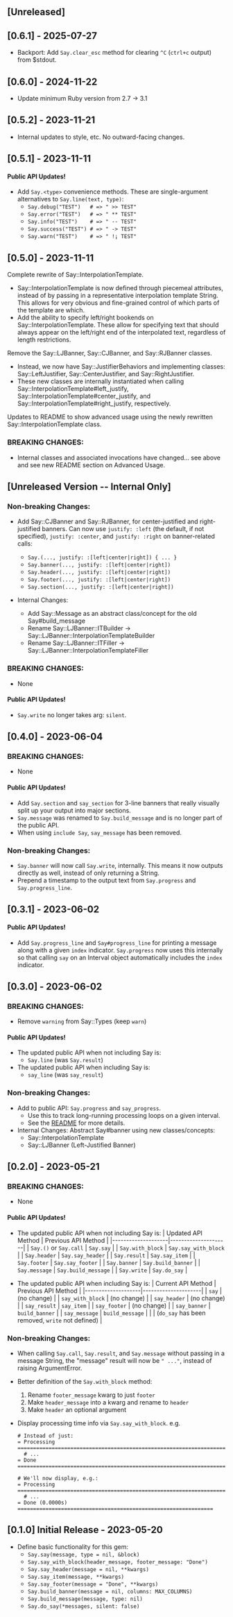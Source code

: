 ## [Unreleased]

## [0.6.1] - 2025-07-27

- Backport: Add `Say.clear_esc` method for clearing `^C` (`ctrl+c` output) from $stdout.

## [0.6.0] - 2024-11-22

- Update minimum Ruby version from 2.7 -> 3.1

## [0.5.2] - 2023-11-21

- Internal updates to style, etc. No outward-facing changes.

## [0.5.1] - 2023-11-11

#### Public API Updates!

- Add `Say.<type>` convenience methods. These are single-argument alternatives to `Say.line(text, type)`:
  - `Say.debug("TEST")   # => " >> TEST"`
  - `Say.error("TEST")   # => " ** TEST"`
  - `Say.info("TEST")    # => " -- TEST"`
  - `Say.success("TEST") # => " -> TEST"`
  - `Say.warn("TEST")    # => " !¡ TEST"`

## [0.5.0] - 2023-11-11

Complete rewrite of Say::InterpolationTemplate.

- Say::InterpolationTemplate is now defined through piecemeal attributes, instead of by passing in a representative interpolation template String. This allows for very obvious and fine-grained control of which parts of the template are which.
- Add the ability to specify left/right bookends on Say::InterpolationTemplate. These allow for specifying text that should always appear on the left/right end of the interpolated text, regardless of length restrictions.

Remove the Say::LJBanner, Say::CJBanner, and Say::RJBanner classes.

- Instead, we now have Say::JustifierBehaviors and implementing classes: Say::LeftJustifier, Say::CenterJustifier, and Say::RightJustifier.
- These new classes are internally instantiated when calling Say::InterpolationTemplate#left_justify, Say::InterpolationTemplate#center_justify, and Say::InterpolationTemplate#right_justify, respectively.

Updates to README to show advanced usage using the newly rewritten Say::InterpolationTemplate class.

### BREAKING CHANGES:

- Internal classes and associated invocations have changed... see above and see new README section on Advanced Usage.

## [Unreleased Version -- Internal Only]

### Non-breaking Changes:

- Add Say::CJBanner and Say::RJBanner, for center-justified and right-justified banners. Can now use `justify: :left` (the default, if not specified), `justify: :center`, and `justify: :right` on banner-related calls:

  - `Say.(..., justify: :[left|center|right]) { ... }`
  - `Say.banner(..., justify: :[left|center|right])`
  - `Say.header(..., justify: :[left|center|right])`
  - `Say.footer(..., justify: :[left|center|right])`
  - `Say.section(..., justify: :[left|center|right])`

- Internal Changes:
  - Add Say::Message as an abstract class/concept for the old Say#build_message
  - Rename Say::LJBanner::ITBuilder -> Say::LJBanner::InterpolationTemplateBuilder
  - Rename Say::LJBanner::ITFiller -> Say::LJBanner::InterpolationTemplateFiller

### BREAKING CHANGES:

- None

#### Public API Updates!

- `Say.write` no longer takes arg: `silent`.

## [0.4.0] - 2023-06-04

### BREAKING CHANGES:

- None

#### Public API Updates!

- Add `Say.section` and `say_section` for 3-line banners that really visually split up your output into major sections.
- `Say.message` was renamed to `Say.build_message` and is no longer part of the public API.
- When using `include Say`, `say_message` has been removed.

### Non-breaking Changes:

- `Say.banner` will now call `Say.write`, internally. This means it now outputs directly as well, instead of only returning a String.
- Prepend a timestamp to the output text from `Say.progress` and `Say.progress_line`.

## [0.3.1] - 2023-06-02

#### Public API Updates!

- Add `Say.progress_line` and `Say#progress_line` for printing a message along with a given `index` indicator. `Say.progress` now uses this internally so that calling `say` on an Interval object automatically includes the `index` indicator.

## [0.3.0] - 2023-06-02

### BREAKING CHANGES:

- Remove `warning` from Say::Types (keep `warn`)

#### Public API Updates!

- The updated public API when not including Say is:
  - `Say.line` (was `Say.result`)
- The updated public API when including Say is:
  - `say_line` (was `say_result`)

### Non-breaking Changes:

- Add to public API: `Say.progress` and `say_progress`.
  - Use this to track long-running processing loops on a given interval.
  - See the [README](https://github.com/pdobb/say#progress-tracking) for more details.
- Internal Changes: Abstract Say#banner using new classes/concepts:
  - Say::InterpolationTemplate
  - Say::LJBanner (Left-Justified Banner)

## [0.2.0] - 2023-05-21

### BREAKING CHANGES:

- None

#### Public API Updates!

- The updated public API when not including Say is:
  | Updated API Method | Previous API Method |
  |--------------------|---------------------|
  | `Say.()` or `Say.call` | `Say.say` |
  | `Say.with_block` | `Say.say_with_block` |
  | `Say.header` | `Say.say_header` |
  | `Say.result` | `Say.say_item` |
  | `Say.footer` | `Say.say_footer` |
  | `Say.banner` | `Say.build_banner` |
  | `Say.message` | `Say.build_message` |
  | `Say.write` | `Say.do_say` |

- The updated public API when including Say is:
  | Current API Method | Previous API Method |
  |--------------------|---------------------|
  | `say` | (no change) |
  | `say_with_block` | (no change) |
  | `say_header` | (no change) |
  | `say_result` | `say_item` |
  | `say_footer` | (no change) |
  | `say_banner` | `build_banner` |
  | `say_message` | `build_message` |
  | | (`do_say` has been removed, `write` not defined) |

### Non-breaking Changes:

- When calling `Say.call`, `Say.result`, and `Say.message` without passing in a message String, the "message" result will now be `" ..."`, instead of raising ArgumentError.

- Better definition of the `Say.with_block` method:

  1. Rename `footer_message` kwarg to just `footer`
  2. Make `header_message` into a kwarg and rename to `header`
  3. Make `header` an optional argument

- Display processing time info via `Say.say_with_block`. e.g.

  ```
  # Instead of just:
  = Processing ===================================================================
    # ...
  = Done =========================================================================

  # We'll now display, e.g.:
  = Processing ===================================================================
    # ...
  = Done (0.0000s) ===============================================================
  ```

## [0.1.0] Initial Release - 2023-05-20

- Define basic functionality for this gem:
  - `Say.say(message, type = nil, &block)`
  - `Say.say_with_block(header_message, footer_message: "Done")`
  - `Say.say_header(message = nil, **kwargs)`
  - `Say.say_item(message, **kwargs)`
  - `Say.say_footer(message = "Done", **kwargs)`
  - `Say.build_banner(message = nil, columns: MAX_COLUMNS)`
  - `Say.build_message(message, type: nil)`
  - `Say.do_say(*messages, silent: false)`
